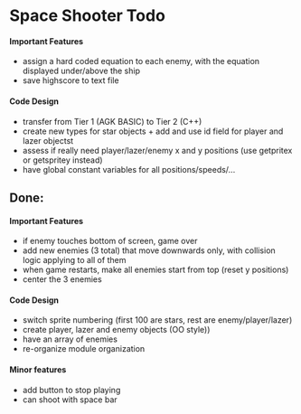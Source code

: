 # Space Shooter Todo

#### Important Features
* assign a hard coded equation to each enemy, with the equation displayed under/above the ship
* save highscore to text file

#### Code Design
* transfer from Tier 1 (AGK BASIC) to Tier 2 (C++)
* create new types for star objects + add and use id field for player and lazer objectst
* assess if really need player/lazer/enemy x and y positions (use getpritex or getspritey instead)
* have global constant variables for all positions/speeds/...

## Done:

#### Important Features
* if enemy touches bottom of screen, game over
* add new enemies (3 total) that move downwards only, with collision logic applying to all of them
* when game restarts, make all enemies start from top (reset y positions)
* center the 3 enemies

#### Code Design
* switch sprite numbering (first 100 are stars, rest are enemy/player/lazer)
* create player, lazer and enemy objects (OO style))
* have an array of enemies
* re-organize module organization

#### Minor features
* add button to stop playing
* can shoot with space bar
